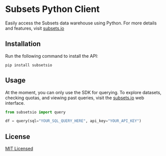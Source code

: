 # Subsets Python Client

Easily access the Subsets data warehouse using Python. For more details and features, visit [subsets.io](https://www.subsets.io)

## Installation

Run the following command to install the API:

```pip install subsetsio```
## Usage

At the moment, you can only use the SDK for querying. To explore datasets, checking quotas, and viewing past queries, visit the [subsets.io](https://www.subsets.io) web interface.

```python
from subsetsio import query

df = query(sql="YOUR_SQL_QUERY_HERE", api_key="YOUR_API_KEY")
```

## License

[MIT Licensed](LICENSE.md)